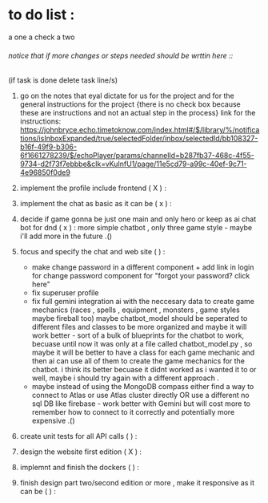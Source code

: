# to do list : 
a one a check a two
###### notice that if more changes or steps needed should be wrttin here :: 
(if task is done delete task line/s)

1. go on the notes that eyal dictate for us for the project and for the general instructions for the project {there is no check box because these are instructions and not an actual step in the process}
link for the instructions: 
https://johnbryce.echo.timetoknow.com/index.html#/$/library/%/notifications/isInboxExpanded/true/selectedFolder/inbox/selectedId/bb108327-b16f-49f9-b306-6f1661278239/$/echoPlayer/params/channelId=b287fb37-468c-4f55-9734-d2f73f7ebbbe&clk=vKuInfU1/page/11e5cd79-a99c-40ef-9c71-4e96850f0de9
 
2. implement the profile include frontend ( X ) :

3. implement the chat as basic as it can be ( x ) : 

4. decide if game gonna be just one main and only hero or keep as ai chat bot for dnd ( x ) :
    more simple chatbot , only three game style - maybe i'll add more in the future .()

5. focus and specify the chat and web site ( ) : 
    - make change password in a different component + add link in login for change password component for "forgot your password? click here"   
    - fix superuser profile 
    - fix full gemini integration ai with the neccesary data to create game mechanics (races , spells , equipment , monsters , game styles maybe fireball too)
        maybe chatbot_model should be seperated to different files and classes to be more organized and maybe it will work better - sort of a bulk of blueprints for the chatbot to work, becuase until now it was only at a file called chatbot_model.py , so maybe it will be better to have a class for each game mechanic and then ai can use all of them to create the game mechanics for the chatbot. 
        i think its better becuase it didnt worked as i wanted it to or well, maybe i should try again with a different approach .
    - maybe instead of using the MongoDB compass either find a way to connect to Atlas or use Atlas cluster directly OR use a different no sql DB like          firebase - work better with Gemini but will cost more to remember how to connect to it correctly and potentially more expensive .()

6. create unit tests for all API calls ( ) :

7. design the website first edition ( X ) :

8. implemnt and finish the dockers ( ) :

9. finish design part two/second edition or more , make it responsive as it can be ( ) :  